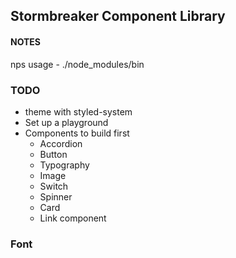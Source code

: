 ## Stormbreaker Component Library

#### NOTES

nps usage - ./node_modules/bin

### TODO

-   theme with styled-system
-   Set up a playground
-   Components to build first
    -   Accordion
    -   Button
    -   Typography
    -   Image
    -   Switch
    -   Spinner
    -   Card
    -   Link component

### Font

<link href="https://fonts.googleapis.com/css?family=Nunito:300,400,700" rel="stylesheet">
